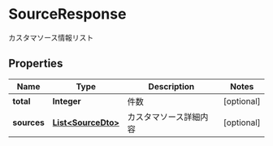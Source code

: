 

# SourceResponse

カスタマソース情報リスト

## Properties

| Name | Type | Description | Notes |
|------------ | ------------- | ------------- | -------------|
|**total** | **Integer** | 件数 |  [optional] |
|**sources** | [**List&lt;SourceDto&gt;**](SourceDto.md) | カスタマソース詳細内容 |  [optional] |



